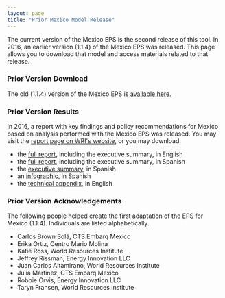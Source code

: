 ```yaml
---
layout: page
title: "Prior Mexico Model Release"
---
```


The current version of the Mexico EPS is the second release of this tool.  In 2016, an earlier version (1.1.4) of the Mexico EPS was released.  This page allows you to download that model and access materials related to that release.

### Prior Version Download

The old (1.1.4) version of the Mexico EPS is [available here](https://us.energypolicy.solutions/eps-archive/eps-1.1.4-mexico.zip).

### Prior Version Results

In 2016, a report with key findings and policy recommendations for Mexico based on analysis performed with the Mexico EPS was released. You may visit the [report page on WRI's website](http://www.wri.org/publication/achieving-mexicos-goals), or you may download:

* the [full report](https://mexico.energypolicy.solutions/docs/Achieving_Mexicos_Climate_Goals.pdf), including the executive summary, in English
* the [full report](https://mexico.energypolicy.solutions/docs/Achieving_Mexicos_Climate_Goals_Spanish.pdf), including the executive summary, in Spanish
* the [executive summary](https://mexico.energypolicy.solutions/docs/Achieving_Mexicos_Climate_Goals_ExecSum_Spanish.pdf), in Spanish
* an [infographic](https://mexico.energypolicy.solutions/docs/Achieving_Mexicos_Climate_Goals_Infographic_Spanish.pdf), in Spanish
* the [technical appendix](https://mexico.energypolicy.solutions/docs/Achieving_Mexicos_Climate_Goals_Technical_Appendix.pdf), in English

### Prior Version Acknowledgements

The following people helped create the first adaptation of the EPS for Mexico (1.1.4). Individuals are listed alphabetically.

* Carlos Brown Solá, CTS Embarq Mexico
* Erika Ortiz, Centro Mario Molina
* Katie Ross, World Resources Institute
* Jeffrey Rissman, Energy Innovation LLC
* Juan Carlos Altamirano, World Resources Institute
* Julia Martinez, CTS Embarq Mexico
* Robbie Orvis, Energy Innovation LLC
* Taryn Fransen, World Resources Institute
